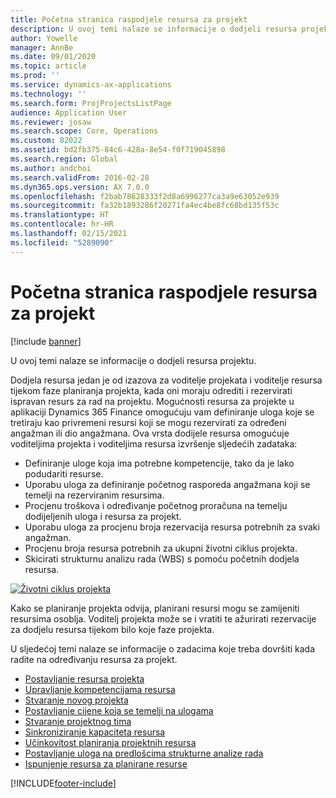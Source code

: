 ```yaml
---
title: Početna stranica raspodjele resursa za projekt
description: U ovoj temi nalaze se informacije o dodjeli resursa projektu.
author: Yowelle
manager: AnnBe
ms.date: 09/01/2020
ms.topic: article
ms.prod: ''
ms.service: dynamics-ax-applications
ms.technology: ''
ms.search.form: ProjProjectsListPage
audience: Application User
ms.reviewer: josaw
ms.search.scope: Core, Operations
ms.custom: 82022
ms.assetid: bd2fb375-84c6-428a-8e54-f0f719045898
ms.search.region: Global
ms.author: andchoi
ms.search.validFrom: 2016-02-28
ms.dyn365.ops.version: AX 7.0.0
ms.openlocfilehash: f2bab78628333f2d8a6996277ca3a9e63052e939
ms.sourcegitcommit: fa32b1893286f20271fa4ec4be8fc68bd135f53c
ms.translationtype: HT
ms.contentlocale: hr-HR
ms.lasthandoff: 02/15/2021
ms.locfileid: "5289090"
---
```

# <a name="project-resourcing-home-page"></a>Početna stranica raspodjele resursa za projekt

[!include [banner](../includes/banner.md)]

U ovoj temi nalaze se informacije o dodjeli resursa projektu.

Dodjela resursa jedan je od izazova za voditelje projekata i voditelje resursa tijekom faze planiranja projekta, kada oni moraju odrediti i rezervirati ispravan resurs za rad na projektu. Mogućnosti resursa za projekte u aplikaciji Dynamics 365 Finance omogućuju vam definiranje uloga koje se tretiraju kao privremeni resursi koji se mogu rezervirati za određeni angažman ili dio angažmana. Ova vrsta dodijele resursa omogućuje voditeljima projekta i voditeljima resursa izvršenje sljedećih zadataka:

- Definiranje uloge koja ima potrebne kompetencije, tako da je lako podudariti resurse.
- Uporabu uloga za definiranje početnog rasporeda angažmana koji se temelji na rezerviranim resursima.
- Procjenu troškova i određivanje početnog proračuna na temelju dodijeljenih uloga i resursa za projekt.
- Uporabu uloga za procjenu broja rezervacija resursa potrebnih za svaki angažman.
- Procjenu broja resursa potrebnih za ukupni životni ciklus projekta.
- Skicirati strukturnu analizu rada (WBS) s pomoću početnih dodjela resursa.

[![Životni ciklus projekta](./media/projectresourcing02-1024x812.jpg)](./media/projectresourcing02.jpg)

Kako se planiranje projekta odvija, planirani resursi mogu se zamijeniti resursima osoblja. Voditelj projekta može se i vratiti te ažurirati rezervacije za dodjelu resursa tijekom bilo koje faze projekta.

U sljedećoj temi nalaze se informacije o zadacima koje treba dovršiti kada radite na određivanju resursa za projekt.

- [Postavljanje resursa projekta](set-up-project-resources.md)
- [Upravljanje kompetencijama resursa](manage-resource-competencies.md)
- [Stvaranje novog projekta](create-new-project.md)
- [Postavljanje cijene koja se temelji na ulogama](set-up-role-based-pricing.md)
- [Stvaranje projektnog tima](create-project-team.md)
- [Sinkroniziranje kapaciteta resursa](synchronize-resource-capacity.md)
- [Učinkovitost planiranja projektnih resursa](project-scheduling-performance.md)
- [Postavljanje uloga na predlošcima strukturne analize rada](set-up-roles-wbs-template.md)
- [Ispunjenje resursa za planirane resurse](resource-fulfillment-planned-resources.md)


[!INCLUDE[footer-include](../includes/footer-banner.md)]